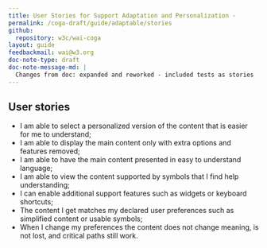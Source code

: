 ```yaml
---
title: User Stories for Support Adaptation and Personalization -
permalink: /coga-draft/guide/adaptable/stories
github:
  repository: w3c/wai-coga
layout: guide
feedbackmail: wai@w3.org
doc-note-type: draft
doc-note-message-md: |
  Changes from doc: expanded and reworked - included tests as stories
---
```


## User stories

- I am able to select a personalized version of the content that is easier for me to understand;
- I am able to display the main content only with extra options and features removed;
- I am able to have the main content presented in easy to understand language;
- I am able to view the content supported by symbols that I find help understanding;
- I can enable additional support features such as widgets or keyboard shortcuts;
- The content I get matches my declared user preferences such as simplified content or usable symbols;
- When I change my preferences the content does not change meaning, is not lost, and critical paths still work.
